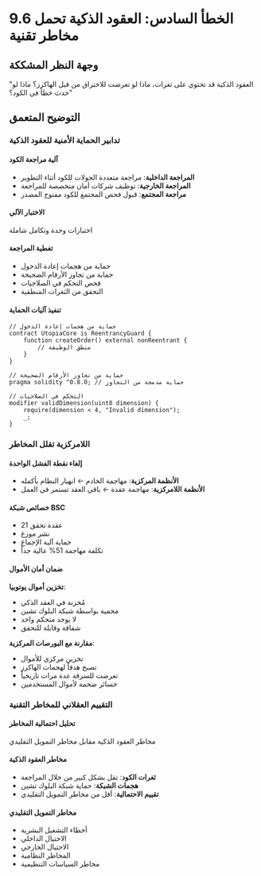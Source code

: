 # 9.6 الخطأ السادس: العقود الذكية تحمل مخاطر تقنية

## وجهة النظر المشككة
"العقود الذكية قد تحتوي على ثغرات، ماذا لو تعرضت للاختراق من قبل الهاكرز؟ ماذا لو حدث خطأ في الكود؟"

## التوضيح المتعمق

### تدابير الحماية الأمنية للعقود الذكية

#### آلية مراجعة الكود

- **المراجعة الداخلية**: مراجعة متعددة الجولات للكود أثناء التطوير
- **المراجعة الخارجية**: توظيف شركات أمان متخصصة للمراجعة
- **مراجعة المجتمع**: قبول فحص المجتمع للكود مفتوح المصدر

#### الاختبار الآلي

اختبارات وحدة وتكامل شاملة

#### تغطية المراجعة

- حماية من هجمات إعادة الدخول
- حماية من تجاوز الأرقام الصحيحة
- فحص التحكم في الصلاحيات
- التحقق من الثغرات المنطقية

#### تنفيذ آليات الحماية

```solidity
// حماية من هجمات إعادة الدخول
contract UtopiaCore is ReentrancyGuard {
    function createOrder() external nonReentrant {
        // منطق الوظيفة
    }
}

// حماية من تجاوز الأرقام الصحيحة
pragma solidity ^0.8.0; // حماية مدمجة من التجاوز

// التحكم في الصلاحيات
modifier validDimension(uint8 dimension) {
    require(dimension < 4, "Invalid dimension");
    _;
}
```

### اللامركزية تقلل المخاطر

#### إلغاء نقطة الفشل الواحدة

- **الأنظمة المركزية**: مهاجمة الخادم ← انهيار النظام بأكمله
- **الأنظمة اللامركزية**: مهاجمة عقدة ← باقي العقد تستمر في العمل

#### خصائص شبكة BSC

- 21 عقدة تحقق
- نشر موزع
- حماية آلية الإجماع
- تكلفة مهاجمة 51% عالية جداً

#### ضمان أمان الأموال

**تخزين أموال يوتوبيا**:

- مُخزنة في العقد الذكي
- محمية بواسطة شبكة البلوك تشين
- لا يوجد متحكم واحد
- شفافة وقابلة للتحقق

**مقارنة مع البورصات المركزية**:

- تخزين مركزي للأموال
- تصبح هدفاً لهجمات الهاكرز
- تعرضت للسرقة عدة مرات تاريخياً
- خسائر ضخمة لأموال المستخدمين

### التقييم العقلاني للمخاطر التقنية

#### تحليل احتمالية المخاطر

مخاطر العقود الذكية مقابل مخاطر التمويل التقليدي

#### مخاطر العقود الذكية

- **ثغرات الكود**: تقل بشكل كبير من خلال المراجعة
- **هجمات الشبكة**: حماية شبكة البلوك تشين
- **تقييم الاحتمالية**: أقل من مخاطر التمويل التقليدي

#### مخاطر التمويل التقليدي

- أخطاء التشغيل البشرية
- الاحتيال الداخلي
- الاحتيال الخارجي
- المخاطر النظامية
- مخاطر السياسات التنظيمية